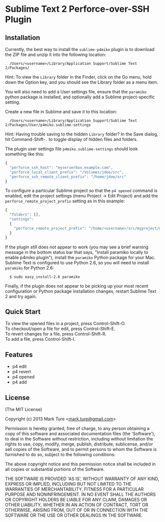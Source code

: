Sublime Text 2 Perforce-over-SSH Plugin
=======================================

## Installation

  Currently, the best way to install the `sublime-p4miko` plugin is to download the ZIP file and unzip it into the following location:
  
      /Users/<username>/Library/Application Support/Sublime Text 2/Packages/
  
  Hint: To view the `Library` folder in the Finder, click on the Go menu, hold down the Option key, and you should see the Library folder as a menu item.

  You will also need to add a User settings file, ensure that the `paramiko` python package is installed, and optionally add a Sublime project-specific setting.
  
  Create a new file in Sublime and save it to this location:
  
      /Users/<username>/Library/Application Support/Sublime Text 2/Packages/User/p4miko.sublime-settings
  
  Hint: Having trouble saving to the hidden `Library` folder? In the Save dialog, hit Command-Shift-`.` to toggle display of hidden files and folders.
  
  The plugin user settings file `p4miko.sublime-settings` should look something like this:

```js
{
  "perforce_ssh_host": "myserverbox.example.com",
  "perforce_local_client_prefix": "/Volumes/jdoe/src",
  "perforce_ssh_remote_client_prefix": "/home/jdoe/src"
}
```

  To configure a particular Sublime project so that the `p4 opened` command is enabled, edit the project settings (menu Project -> Edit Project) and add the `perforce_remote_project_prefix` setting as in this example:

```js
{
  "folders": [],
  "settings":
  {
    "perforce_remote_project_prefix": "/home/<username>/src/myproject/main"
  }
}
```

If the plugin still does not appear to work (you may see a brief warning message in the bottom status bar that says, "Install paramiko locally to enable p4miko plugin"), install the `paramiko` Python package for your Mac.  Sublime Text is configured to use Python 2.6, so you will need to install `paramiko` for Python 2.6:

      $ sudo easy_install-2.6 paramiko

Finally, if the plugin does not appear to be picking up your most recent configuration or Python package installation changes, restart Sublime Text 2 and try again.

## Quick Start

To view the opened files in a project, press Control-Shift-O.  
To checkout/open a file for edit, press Control-Shift-E.  
To revert changes for a file, press Control-Shift-R.  
To add a file, press Control-Shift-I.  

## Features

  * p4 edit
  * p4 revert
  * p4 opened
  * p4 add

## License 

(The MIT License)

Copyright (c) 2013 Mark Ture &lt;mark.ture@gmail.com&gt;

Permission is hereby granted, free of charge, to any person obtaining
a copy of this software and associated documentation files (the
'Software'), to deal in the Software without restriction, including
without limitation the rights to use, copy, modify, merge, publish,
distribute, sublicense, and/or sell copies of the Software, and to
permit persons to whom the Software is furnished to do so, subject to
the following conditions:

The above copyright notice and this permission notice shall be
included in all copies or substantial portions of the Software.

THE SOFTWARE IS PROVIDED 'AS IS', WITHOUT WARRANTY OF ANY KIND,
EXPRESS OR IMPLIED, INCLUDING BUT NOT LIMITED TO THE WARRANTIES OF
MERCHANTABILITY, FITNESS FOR A PARTICULAR PURPOSE AND NONINFRINGEMENT.
IN NO EVENT SHALL THE AUTHORS OR COPYRIGHT HOLDERS BE LIABLE FOR ANY
CLAIM, DAMAGES OR OTHER LIABILITY, WHETHER IN AN ACTION OF CONTRACT,
TORT OR OTHERWISE, ARISING FROM, OUT OF OR IN CONNECTION WITH THE
SOFTWARE OR THE USE OR OTHER DEALINGS IN THE SOFTWARE.
